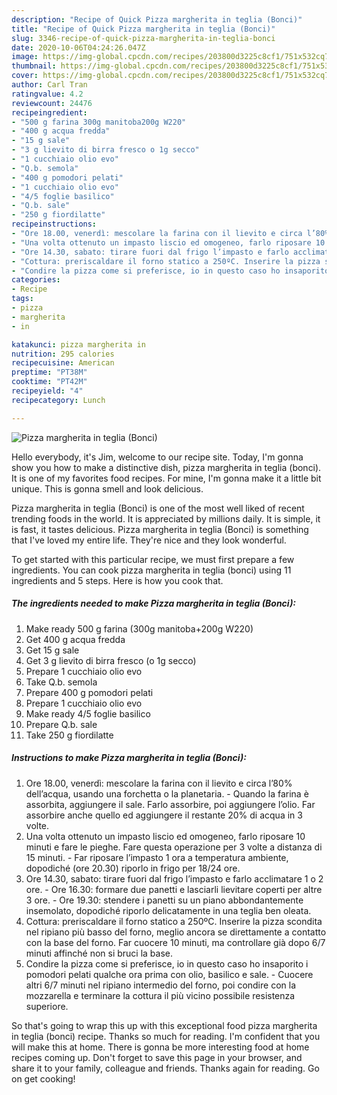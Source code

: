 ```yaml
---
description: "Recipe of Quick Pizza margherita in teglia (Bonci)"
title: "Recipe of Quick Pizza margherita in teglia (Bonci)"
slug: 3346-recipe-of-quick-pizza-margherita-in-teglia-bonci
date: 2020-10-06T04:24:26.047Z
image: https://img-global.cpcdn.com/recipes/203800d3225c8cf1/751x532cq70/pizza-margherita-in-teglia-bonci-recipe-main-photo.jpg
thumbnail: https://img-global.cpcdn.com/recipes/203800d3225c8cf1/751x532cq70/pizza-margherita-in-teglia-bonci-recipe-main-photo.jpg
cover: https://img-global.cpcdn.com/recipes/203800d3225c8cf1/751x532cq70/pizza-margherita-in-teglia-bonci-recipe-main-photo.jpg
author: Carl Tran
ratingvalue: 4.2
reviewcount: 24476
recipeingredient:
- "500 g farina 300g manitoba200g W220"
- "400 g acqua fredda"
- "15 g sale"
- "3 g lievito di birra fresco o 1g secco"
- "1 cucchiaio olio evo"
- "Q.b. semola"
- "400 g pomodori pelati"
- "1 cucchiaio olio evo"
- "4/5 foglie basilico"
- "Q.b. sale"
- "250 g fiordilatte"
recipeinstructions:
- "Ore 18.00, venerdì: mescolare la farina con il lievito e circa l’80% dell’acqua, usando una forchetta o la planetaria. Quando la farina è assorbita, aggiungere il sale. Farlo assorbire, poi aggiungere l’olio. Far assorbire anche quello ed aggiungere il restante 20% di acqua in 3 volte."
- "Una volta ottenuto un impasto liscio ed omogeneo, farlo riposare 10 minuti e fare le pieghe. Fare questa operazione per 3 volte a distanza di 15 minuti. Far riposare l’impasto 1 ora a temperatura ambiente, dopodiché (ore 20.30) riporlo in frigo per 18/24 ore."
- "Ore 14.30, sabato: tirare fuori dal frigo l’impasto e farlo acclimatare 1 o 2 ore. Ore 16.30: formare due panetti e lasciarli lievitare coperti per altre 3 ore. Ore 19.30: stendere i panetti su un piano abbondantemente insemolato, dopodiché riporlo delicatamente in una teglia ben oleata."
- "Cottura: preriscaldare il forno statico a 250ºC. Inserire la pizza scondita nel ripiano più basso del forno, meglio ancora se direttamente a contatto con la base del forno. Far cuocere 10 minuti, ma controllare già dopo 6/7 minuti affinché non si bruci la base."
- "Condire la pizza come si preferisce, io in questo caso ho insaporito i pomodori pelati qualche ora prima con olio, basilico e sale. Cuocere altri 6/7 minuti nel ripiano intermedio del forno, poi condire con la mozzarella e terminare la cottura il più vicino possibile resistenza superiore."
categories:
- Recipe
tags:
- pizza
- margherita
- in

katakunci: pizza margherita in 
nutrition: 295 calories
recipecuisine: American
preptime: "PT38M"
cooktime: "PT42M"
recipeyield: "4"
recipecategory: Lunch

---
```



![Pizza margherita in teglia (Bonci)](https://img-global.cpcdn.com/recipes/203800d3225c8cf1/751x532cq70/pizza-margherita-in-teglia-bonci-recipe-main-photo.jpg)

Hello everybody, it's Jim, welcome to our recipe site. Today, I'm gonna show you how to make a distinctive dish, pizza margherita in teglia (bonci). It is one of my favorites food recipes. For mine, I'm gonna make it a little bit unique. This is gonna smell and look delicious.



Pizza margherita in teglia (Bonci) is one of the most well liked of recent trending foods in the world. It is appreciated by millions daily. It is simple, it is fast, it tastes delicious. Pizza margherita in teglia (Bonci) is something that I've loved my entire life. They're nice and they look wonderful.


To get started with this particular recipe, we must first prepare a few ingredients. You can cook pizza margherita in teglia (bonci) using 11 ingredients and 5 steps. Here is how you cook that.

<!--inarticleads1-->

##### The ingredients needed to make Pizza margherita in teglia (Bonci):

1. Make ready 500 g farina (300g manitoba+200g W220)
1. Get 400 g acqua fredda
1. Get 15 g sale
1. Get 3 g lievito di birra fresco (o 1g secco)
1. Prepare 1 cucchiaio olio evo
1. Take Q.b. semola
1. Prepare 400 g pomodori pelati
1. Prepare 1 cucchiaio olio evo
1. Make ready 4/5 foglie basilico
1. Prepare Q.b. sale
1. Take 250 g fiordilatte




<!--inarticleads2-->

##### Instructions to make Pizza margherita in teglia (Bonci):

1. Ore 18.00, venerdì: mescolare la farina con il lievito e circa l’80% dell’acqua, usando una forchetta o la planetaria. - Quando la farina è assorbita, aggiungere il sale. Farlo assorbire, poi aggiungere l’olio. Far assorbire anche quello ed aggiungere il restante 20% di acqua in 3 volte.
1. Una volta ottenuto un impasto liscio ed omogeneo, farlo riposare 10 minuti e fare le pieghe. Fare questa operazione per 3 volte a distanza di 15 minuti. - Far riposare l’impasto 1 ora a temperatura ambiente, dopodiché (ore 20.30) riporlo in frigo per 18/24 ore.
1. Ore 14.30, sabato: tirare fuori dal frigo l’impasto e farlo acclimatare 1 o 2 ore. - Ore 16.30: formare due panetti e lasciarli lievitare coperti per altre 3 ore. - Ore 19.30: stendere i panetti su un piano abbondantemente insemolato, dopodiché riporlo delicatamente in una teglia ben oleata.
1. Cottura: preriscaldare il forno statico a 250ºC. Inserire la pizza scondita nel ripiano più basso del forno, meglio ancora se direttamente a contatto con la base del forno. Far cuocere 10 minuti, ma controllare già dopo 6/7 minuti affinché non si bruci la base.
1. Condire la pizza come si preferisce, io in questo caso ho insaporito i pomodori pelati qualche ora prima con olio, basilico e sale. - Cuocere altri 6/7 minuti nel ripiano intermedio del forno, poi condire con la mozzarella e terminare la cottura il più vicino possibile resistenza superiore.




So that's going to wrap this up with this exceptional food pizza margherita in teglia (bonci) recipe. Thanks so much for reading. I'm confident that you will make this at home. There is gonna be more interesting food at home recipes coming up. Don't forget to save this page in your browser, and share it to your family, colleague and friends. Thanks again for reading. Go on get cooking!

